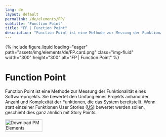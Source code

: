```yaml
---
lang: de
layout: default
permalink: /de/elements/FP/
subtitle: "Function Point"
title: "FP | Function Point"
description: "Function Point ist eine Methode zur Messung der Funktionalität eines Softwareprojekts. Sie bewertet den Umfang eines Projekts anhand der Anzahl und Komplexität der Funktionen, die das System bereitstellt. Wenn statt einzelner Funktionen User Stories ([US](pm-elements://host/element/US)) bewertet werden sollen, geschieht dies ganz ähnlich mit Story Points."
---
```


{% include figure.liquid loading="eager" path="assets/img/elements/de/FP.card.png" class="img-fluid" width="300" height="300" alt="FP | Function Point" %}

# Function Point

Function Point ist eine Methode zur Messung der Funktionalität eines Softwareprojekts. Sie bewertet den Umfang eines Projekts anhand der Anzahl und Komplexität der Funktionen, die das System bereitstellt. Wenn statt einzelner Funktionen User Stories ([US](pm-elements://host/element/US)) bewertet werden sollen, geschieht dies ganz ähnlich mit Story Points.

<a href="https://apps.apple.com/app/apple-store/id6738084498?pt=127441684&ct=website&mt=8">
  <img src="{{ "assets/img/en/appstore.png" | relative_url }}" width="120" height="40" alt="Download PM Elements">
</a>
